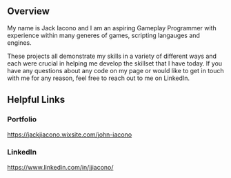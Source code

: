 ## Overview
My name is Jack Iacono and I am an aspiring Gameplay Programmer with experience within many generes of games, scripting langauges and engines. 

These projects all demonstrate my skills in a variety of different ways and each were crucial in helping me develop the skillset that I have today. If you have any questions about any code on my page or would like to get in touch with me for any reason, feel free to reach out to me on LinkedIn.

## Helpful Links
### Portfolio
https://jackjiacono.wixsite.com/john-iacono

### LinkedIn
https://www.linkedin.com/in/jjiacono/

